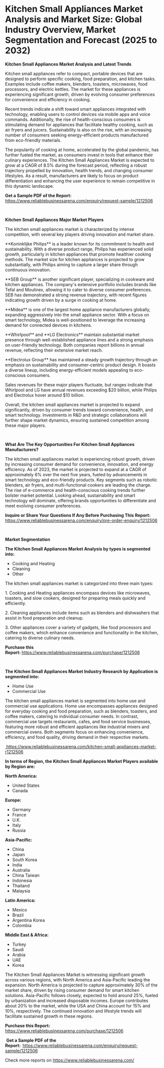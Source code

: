 <p><h1>Kitchen Small Appliances Market Analysis and Market Size: Global Industry Overview, Market Segmentation and Forecast (2025 to 2032)</h1></p><p><strong>Kitchen Small Appliances Market Analysis and Latest Trends</strong></p>
<p><p>Kitchen small appliances refer to compact, portable devices that are designed to perform specific cooking, food preparation, and kitchen tasks. Examples include coffee makers, blenders, toasters, microwaves, food processors, and electric kettles. The market for these appliances is experiencing significant growth, driven by evolving consumer preferences for convenience and efficiency in cooking. </p><p>Recent trends indicate a shift toward smart appliances integrated with technology, enabling users to control devices via mobile apps and voice commands. Additionally, the rise of health-conscious consumers is stimulating demand for appliances that facilitate healthy cooking, such as air fryers and juicers. Sustainability is also on the rise, with an increasing number of consumers seeking energy-efficient products manufactured from eco-friendly materials. </p><p>The popularity of cooking at home, accelerated by the global pandemic, has further fueled the market, as consumers invest in tools that enhance their culinary experiences. The Kitchen Small Appliances Market is expected to grow at a CAGR of 8.5% during the forecast period, reflecting a robust trajectory propelled by innovation, health trends, and changing consumer lifestyles. As a result, manufacturers are likely to focus on product differentiation and enhancing the user experience to remain competitive in this dynamic landscape.</p></p>
<p><strong>Get a Sample PDF of the Report:&nbsp;</strong> <a href="https://www.reliablebusinessarena.com/enquiry/request-sample/1212506?utm_campaign=3457&utm_medium=2&utm_source=Github&utm_content=ia&utm_term=24032025&utm_id=kitchen-small-appliances">https://www.reliablebusinessarena.com/enquiry/request-sample/1212506</a></p>
<p>&nbsp;</p>
<p><strong>Kitchen Small Appliances Major Market Players</strong></p>
<p><p>The kitchen small appliances market is characterized by intense competition, with several key players driving innovation and market share. </p><p>**Koninklijke Philips** is a leader known for its commitment to health and sustainability. With a diverse product range, Philips has experienced solid growth, particularly in kitchen appliances that promote healthier cooking methods. The market size for kitchen appliances is projected to grow substantially, with Philips aiming to capture a larger share through continuous innovation.</p><p>**SEB Group** is another significant player, specializing in cookware and kitchen appliances. The company's extensive portfolio includes brands like Tefal and Moulinex, allowing it to cater to diverse consumer preferences. SEB has demonstrated a strong revenue trajectory, with recent figures indicating growth driven by a surge in cooking at home.</p><p>**Midea** is one of the largest home appliance manufacturers globally, expanding aggressively into the small appliance sector. With a focus on smart technology, Midea is well-positioned to leverage the increasing demand for connected devices in kitchens.</p><p>**Whirlpool** and **LG Electronics** maintain substantial market presence through well-established appliance lines and a strong emphasis on user-friendly technology. Both companies report billions in annual revenue, reflecting their extensive market reach.</p><p>**Electrolux Group** has maintained a steady growth trajectory through an emphasis on sustainability and consumer-centric product design. It boasts a diverse lineup, including energy-efficient models appealing to eco-conscious consumers.</p><p>Sales revenues for these major players fluctuate, but ranges indicate that Whirlpool and LG have annual revenues exceeding $20 billion, while Philips and Electrolux hover around $10 billion. </p><p>Overall, the kitchen small appliances market is projected to expand significantly, driven by consumer trends toward convenience, health, and smart technology. Investments in R&D and strategic collaborations will further shape market dynamics, ensuring sustained competition among these major players.</p></p>
<p>&nbsp;</p>
<p><strong>What Are The Key Opportunities For Kitchen Small Appliances Manufacturers?</strong></p>
<p><p>The kitchen small appliances market is experiencing robust growth, driven by increasing consumer demand for convenience, innovation, and energy efficiency. As of 2023, the market is projected to expand at a CAGR of approximately 6% over the next five years, fueled by advancements in smart technology and eco-friendly products. Key segments such as robotic blenders, air fryers, and multi-functional cookers are leading the charge. The rise of e-commerce and health-conscious cooking trends further bolster market potential. Looking ahead, sustainability and smart technology will dominate, offering brands opportunities to differentiate and meet evolving consumer preferences.</p></p>
<p><strong>Inquire or Share Your Questions If Any Before Purchasing This Report:</strong> <a href="https://www.reliablebusinessarena.com/enquiry/pre-order-enquiry/1212506?utm_campaign=3457&utm_medium=2&utm_source=Github&utm_content=ia&utm_term=24032025&utm_id=kitchen-small-appliances">https://www.reliablebusinessarena.com/enquiry/pre-order-enquiry/1212506</a></p>
<p>&nbsp;</p>
<p><strong>Market Segmentation</strong></p>
<p><strong>The Kitchen Small Appliances Market Analysis by types is segmented into:</strong></p>
<p><ul><li>Cooking and Heating</li><li>Cleaning</li><li>Other</li></ul></p>
<p><p>The kitchen small appliances market is categorized into three main types: </p><p>1. Cooking and Heating appliances encompass devices like microwaves, toasters, and slow cookers, designed for preparing meals quickly and efficiently.</p><p>2. Cleaning appliances include items such as blenders and dishwashers that assist in food preparation and cleanup.</p><p>3. Other appliances cover a variety of gadgets, like food processors and coffee makers, which enhance convenience and functionality in the kitchen, catering to diverse culinary needs.</p></p>
<p><strong>Purchase this Report:&nbsp;</strong><a href="https://www.reliablebusinessarena.com/purchase/1212506?utm_campaign=3457&utm_medium=2&utm_source=Github&utm_content=ia&utm_term=24032025&utm_id=kitchen-small-appliances">https://www.reliablebusinessarena.com/purchase/1212506</a></p>
<p>&nbsp;</p>
<p><strong>The Kitchen Small Appliances Market Industry Research by Application is segmented into:</strong></p>
<p><ul><li>Home Use</li><li>Commercial Use</li></ul></p>
<p><p>The kitchen small appliances market is segmented into home use and commercial use applications. Home use encompasses appliances designed for everyday cooking and food preparation, such as blenders, toasters, and coffee makers, catering to individual consumer needs. In contrast, commercial use targets restaurants, cafes, and food service businesses, featuring more robust and efficient appliances like industrial mixers and commercial ovens. Both segments focus on enhancing convenience, efficiency, and food quality, driving demand in their respective markets.</p></p>
<p><a href="https://www.reliablebusinessarena.com/kitchen-small-appliances-market-r1212506?utm_campaign=3457&utm_medium=2&utm_source=Github&utm_content=ia&utm_term=24032025&utm_id=kitchen-small-appliances">&nbsp;https://www.reliablebusinessarena.com/kitchen-small-appliances-market-r1212506</a></p>
<p><strong>In terms of Region, the Kitchen Small Appliances Market Players available by Region are:</strong></p>
<p>
    <p> <strong> North America: </strong>
        <ul>
            <li>United States</li>
            <li>Canada</li>
        </ul>
        </p> 
    <p> <strong> Europe: </strong>
        <ul>
            <li>Germany</li>
            <li>France</li>
            <li>U.K.</li>
            <li>Italy</li>
            <li>Russia</li>
        </ul>
        </p> 
    <p> <strong> Asia-Pacific: </strong>
        <ul>
            <li>China</li>
            <li>Japan</li>
            <li>South Korea</li>
            <li>India</li>
            <li>Australia</li>
            <li>China Taiwan</li>
            <li>Indonesia</li>
            <li>Thailand</li>
            <li>Malaysia</li>
        </ul>
        </p> 
    <p> <strong> Latin America: </strong>
        <ul>
            <li>Mexico</li>
            <li>Brazil</li>
            <li>Argentina Korea</li>
            <li>Colombia</li>
        </ul>
        </p> 
    <p> <strong> Middle East & Africa: </strong>
        <ul>
            <li>Turkey</li>
            <li>Saudi</li>
            <li>Arabia</li>
            <li>UAE</li>
            <li>Korea</li>
        </ul>
    </p>
    </p>
<p><p>The Kitchen Small Appliances Market is witnessing significant growth across various regions, with North America and Asia-Pacific leading the expansion. North America is projected to capture approximately 30% of the market share, driven by rising consumer demand for smart kitchen solutions. Asia-Pacific follows closely, expected to hold around 25%, fueled by urbanization and increased disposable incomes. Europe contributes about 20% to the market, while the USA and China account for 15% and 10%, respectively. The continued innovation and lifestyle trends will facilitate sustained growth in these regions.</p></p>
<p><strong>Purchase this Report: </strong><a href="https://www.reliablebusinessarena.com/purchase/1212506?utm_campaign=3457&utm_medium=2&utm_source=Github&utm_content=ia&utm_term=24032025&utm_id=kitchen-small-appliances">https://www.reliablebusinessarena.com/purchase/1212506</a></p>
<p>&nbsp;<strong>Get a Sample PDF of the Report:&nbsp;&nbsp;</strong><a href="https://www.reliablebusinessarena.com/enquiry/request-sample/1212506?utm_campaign=3457&utm_medium=2&utm_source=Github&utm_content=ia&utm_term=24032025&utm_id=kitchen-small-appliances">https://www.reliablebusinessarena.com/enquiry/request-sample/1212506</a></p>
<p><strong></strong></p>
<p>Check more reports on <a href="https://www.reliablebusinessarena.com/?utm_campaign=3457&utm_medium=2&utm_source=Github&utm_content=ia&utm_term=24032025&utm_id=kitchen-small-appliances">https://www.reliablebusinessarena.com/</a></p>